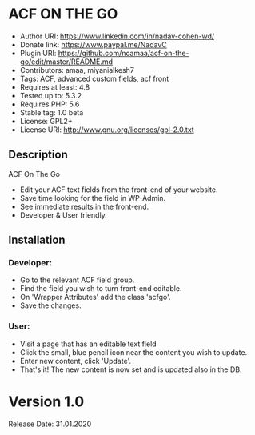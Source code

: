 # ACF ON THE GO
- Author URI: https://www.linkedin.com/in/nadav-cohen-wd/
- Donate link: https://www.paypal.me/NadavC
- Plugin URI: https://github.com/ncamaa/acf-on-the-go/edit/master/README.md
- Contributors: amaa, miyanialkesh7
- Tags: ACF, advanced custom fields, acf front
- Requires at least: 4.8
- Tested up to: 5.3.2
- Requires PHP: 5.6
- Stable tag: 1.0 beta
- License: GPL2+
- License URI: http://www.gnu.org/licenses/gpl-2.0.txt

## Description ##

ACF On The Go

- Edit your ACF text fields from the front-end of your website.
- Save time looking for the field in WP-Admin.
- See immediate results in the front-end.
- Developer & User friendly.

## Installation ##
### Developer: ###
- Go to the relevant ACF field group.
- Find the field you wish to turn front-end editable.
- On 'Wrapper Attributes' add the class 'acfgo'.
- Save the changes.

### User: ###
- Visit a page that has an editable text field
- Click the small, blue pencil icon near the content you wish to update.
- Enter new content, click 'Update'.
- That's it! The new content is now set and is updated also in the DB.


# Version 1.0 #
Release Date: 31.01.2020
